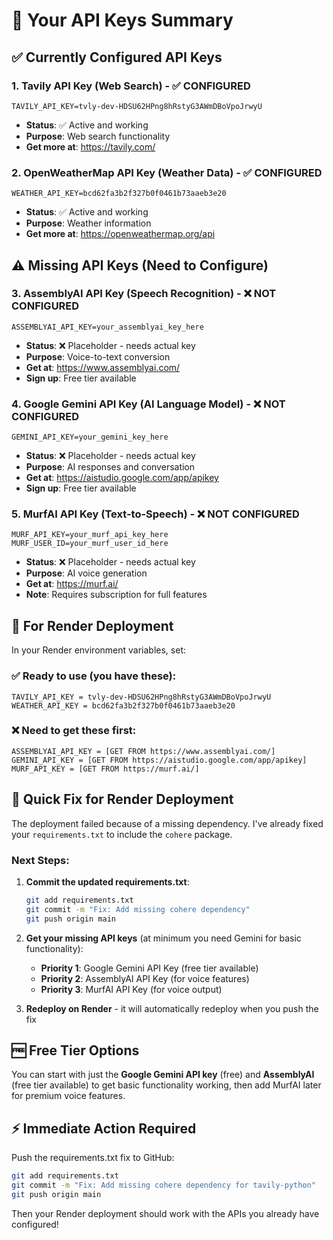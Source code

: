 # 🔑 Your API Keys Summary

## ✅ Currently Configured API Keys

### 1. **Tavily API Key** (Web Search) - ✅ CONFIGURED
```
TAVILY_API_KEY=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
```
- **Status**: ✅ Active and working
- **Purpose**: Web search functionality
- **Get more at**: https://tavily.com/

### 2. **OpenWeatherMap API Key** (Weather Data) - ✅ CONFIGURED  
```
WEATHER_API_KEY=bcd62fa3b2f327b0f0461b73aaeb3e20
```
- **Status**: ✅ Active and working
- **Purpose**: Weather information
- **Get more at**: https://openweathermap.org/api

## ⚠️ Missing API Keys (Need to Configure)

### 3. **AssemblyAI API Key** (Speech Recognition) - ❌ NOT CONFIGURED
```
ASSEMBLYAI_API_KEY=your_assemblyai_key_here
```
- **Status**: ❌ Placeholder - needs actual key
- **Purpose**: Voice-to-text conversion
- **Get at**: https://www.assemblyai.com/
- **Sign up**: Free tier available

### 4. **Google Gemini API Key** (AI Language Model) - ❌ NOT CONFIGURED
```
GEMINI_API_KEY=your_gemini_key_here
```
- **Status**: ❌ Placeholder - needs actual key  
- **Purpose**: AI responses and conversation
- **Get at**: https://aistudio.google.com/app/apikey
- **Sign up**: Free tier available

### 5. **MurfAI API Key** (Text-to-Speech) - ❌ NOT CONFIGURED
```
MURF_API_KEY=your_murf_api_key_here
MURF_USER_ID=your_murf_user_id_here
```
- **Status**: ❌ Placeholder - needs actual key
- **Purpose**: AI voice generation
- **Get at**: https://murf.ai/
- **Note**: Requires subscription for full features

## 🚀 For Render Deployment

In your Render environment variables, set:

### ✅ Ready to use (you have these):
```
TAVILY_API_KEY = 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
WEATHER_API_KEY = bcd62fa3b2f327b0f0461b73aaeb3e20
```

### ❌ Need to get these first:
```
ASSEMBLYAI_API_KEY = [GET FROM https://www.assemblyai.com/]
GEMINI_API_KEY = [GET FROM https://aistudio.google.com/app/apikey]
MURF_API_KEY = [GET FROM https://murf.ai/]
```

## 🔧 Quick Fix for Render Deployment

The deployment failed because of a missing dependency. I've already fixed your `requirements.txt` to include the `cohere` package.

### Next Steps:
1. **Commit the updated requirements.txt**:
   ```bash
   git add requirements.txt
   git commit -m "Fix: Add missing cohere dependency"
   git push origin main
   ```

2. **Get your missing API keys** (at minimum you need Gemini for basic functionality):
   - **Priority 1**: Google Gemini API Key (free tier available)
   - **Priority 2**: AssemblyAI API Key (for voice features)
   - **Priority 3**: MurfAI API Key (for voice output)

3. **Redeploy on Render** - it will automatically redeploy when you push the fix

## 🆓 Free Tier Options

You can start with just the **Google Gemini API key** (free) and **AssemblyAI** (free tier available) to get basic functionality working, then add MurfAI later for premium voice features.

## ⚡ Immediate Action Required

Push the requirements.txt fix to GitHub:
```bash
git add requirements.txt
git commit -m "Fix: Add missing cohere dependency for tavily-python"
git push origin main
```

Then your Render deployment should work with the APIs you already have configured!
